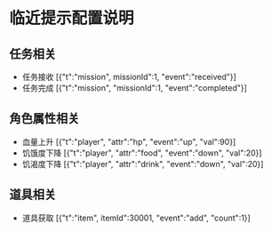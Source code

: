# 临近提示配置说明

## 任务相关

- 任务接收  [{"t":"mission", missionId":1, "event":"received"}]
- 任务完成  [{"t":"mission", "missionId":1, "event":"completed"}]

## 角色属性相关

- 血量上升 [{"t":"player", "attr":"hp", "event":"up", "val":90}]
- 饥饿度下降 [{"t":"player", "attr":"food", "event":"down", "val":20}]
- 饥渴度下降 [{"t":"player", "attr":"drink", "event":"down", "val":20}]

## 道具相关

- 道具获取 [{"t":"item", itemId":30001, "event":"add", "count":1}]

